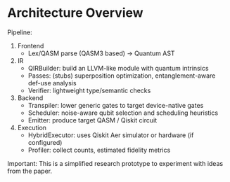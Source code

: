 # Architecture Overview

Pipeline:
1. Frontend
   - Lex/QASM parse (QASM3 based) → Quantum AST
2. IR
   - QIRBuilder: build an LLVM-like module with quantum intrinsics
   - Passes: (stubs) superposition optimization, entanglement-aware def-use analysis
   - Verifier: lightweight type/semantic checks
3. Backend
   - Transpiler: lower generic gates to target device-native gates
   - Scheduler: noise-aware qubit selection and scheduling heuristics
   - Emitter: produce target QASM / Qiskit circuit
4. Execution
   - HybridExecutor: uses Qiskit Aer simulator or hardware (if configured)
   - Profiler: collect counts, estimated fidelity metrics

Important: This is a simplified research prototype to experiment with ideas from the paper.
